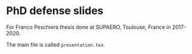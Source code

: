 # PhD defense slides

For Franco Peschiera thesis done at SUPAERO, Toulouse, France in 2017-2020.

The main file is called `presentation.tex`.
